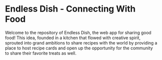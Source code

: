 # Endless Dish - Connecting With Food

Welcome to the repository of Endless Dish, the web app for sharing good food! This idea, founded in a kitchen that flowed with creative
spirit, sprouted into grand ambitions to share recipes with the world by providing a place to host recipe cards and open up the opportunity
for the community to share their favorite treats as well.
